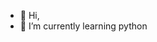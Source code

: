 - 👋 Hi,
- 🌱 I’m currently learning python


<!---
ikolchov/ikolchov is a ✨ special ✨ repository because its `README.md` (this file) appears on your GitHub profile.
You can click the Preview link to take a look at your changes.
--->
